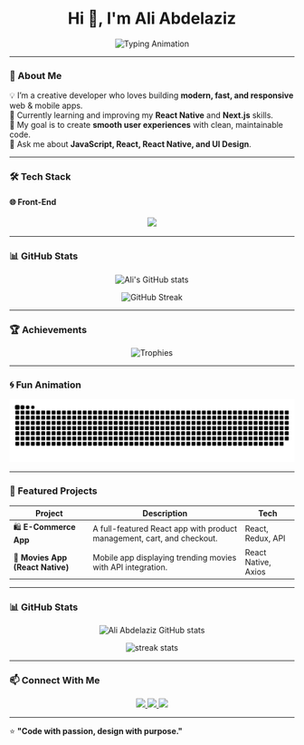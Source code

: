 <h1 align="center">Hi 👋, I'm Ali Abdelaziz</h1>
<p align="center">
  <img src="https://readme-typing-svg.demolab.com?font=Fira+Code&size=32&duration=2500&pause=1000&color=00C8FF&center=true&vCenter=true&width=650&lines=Front-End+Developer" alt="Typing Animation" />
</p>

---

### 🚀 About Me  
💡 I’m a creative developer who loves building **modern, fast, and responsive** web & mobile apps.  
🌱 Currently learning and improving my **React Native** and **Next.js** skills.  
🎯 My goal is to create **smooth user experiences** with clean, maintainable code.  
💬 Ask me about **JavaScript, React, React Native, and UI Design**.  

---

### 🛠️ Tech Stack  

#### 🌐 Front-End  
<p align="center">
  <img src="https://skillicons.dev/icons?i=html,css,js,react,bootstrap,tailwind,git,github,vscode,figma" />
</p>

---

### 📊 GitHub Stats  
<p align="center">
  <img src="https://github-readme-stats.vercel.app/api?username=YourGitHubUsername&show_icons=true&theme=tokyonight&hide_border=true" alt="Ali's GitHub stats" />
</p>

<p align="center">
  <img src="https://github-readme-streak-stats.herokuapp.com?user=YourGitHubUsername&theme=tokyonight&hide_border=true" alt="GitHub Streak" />
</p>

---

### 🏆 Achievements  
<p align="center">
  <img src="https://github-profile-trophy.vercel.app/?username=YourGitHubUsername&theme=onedark&no-frame=true&no-bg=true&margin-w=5" alt="Trophies" />
</p>

---

### 🌀 Fun Animation  
<p align="center">
  <img src="https://github.com/Platane/snk/raw/output/github-contribution-grid-snake.svg" alt="GitHub Contribution Snake Animation" />
</p>

---

### 🌟 Featured Projects  

| Project | Description | Tech |
|----------|--------------|------|
| 🛍️ **E-Commerce App** | A full-featured React app with product management, cart, and checkout. | React, Redux, API |
| 📱 **Movies App (React Native)** | Mobile app displaying trending movies with API integration. | React Native, Axios |

---

### 📊 GitHub Stats  

<p align="center">
  <img src="https://github-readme-stats.vercel.app/api?username=AliAbdelaziz&show_icons=true&theme=react" alt="Ali Abdelaziz GitHub stats" />
</p>

<p align="center">
  <img src="https://github-readme-streak-stats.herokuapp.com/?user=AliAbdelaziz&theme=react" alt="streak stats" />
</p>

---

### 📫 Connect With Me  
<p align="center">
  <a href="https://www.linkedin.com/in/ali-abdelaziz" target="_blank">
    <img src="https://img.shields.io/badge/LinkedIn-0077B5?style=for-the-badge&logo=linkedin&logoColor=white"/>
  </a>
  <a href="mailto:ali.abdelaziz@example.com">
    <img src="https://img.shields.io/badge/Gmail-D14836?style=for-the-badge&logo=gmail&logoColor=white"/>
  </a>
  <a href="https://github.com/AliAbdelaziz">
    <img src="https://img.shields.io/badge/GitHub-100000?style=for-the-badge&logo=github&logoColor=white"/>
  </a>
</p>

---

⭐️ **"Code with passion, design with purpose."**  
